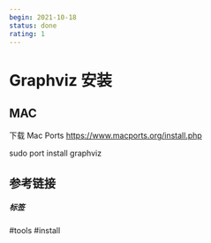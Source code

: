 ```yaml
---
begin: 2021-10-18
status: done
rating: 1
---
```


# Graphviz 安装

## MAC 

下载 Mac Ports
https://www.macports.org/install.php

sudo port install graphviz

## 参考链接


##### 标签
#tools #install